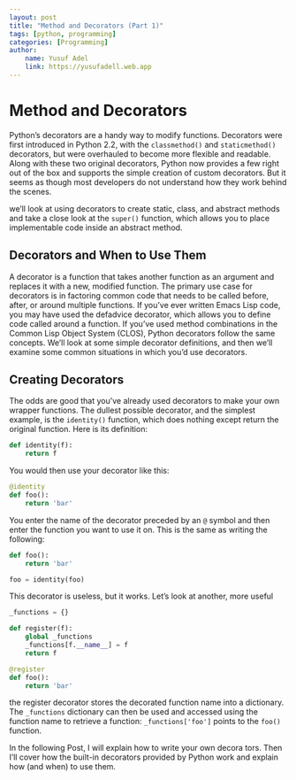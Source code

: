 ```yaml
---
layout: post
title: "Method and Decorators (Part 1)"
tags: [python, programming]
categories: [Programming]
author:
    name: Yusuf Adel
    link: https://yusufadell.web.app
---
```


# Method and Decorators

Python’s decorators are a handy way to modify functions.
Decorators were first introduced in Python 2.2, with the `classmethod()` and `staticmethod()` decorators,
but were overhauled to become more flexible and readable. Along with these two original decorators,
Python now provides a few right out of the box and supports the simple creation of custom decorators.
But it seems as though most developers do not understand how they work behind the scenes.

we’ll look at using decorators to create static, class, and abstract methods
and take a close look at the `super()` function, which allows you to place implementable
code inside an abstract method.

## Decorators and When to Use Them

A decorator is a function that takes another function as an argument and
replaces it with a new, modified function. The primary use case for decorators is in factoring common code
that needs to be called before, after, or around multiple functions. If you’ve ever written Emacs Lisp code,
you may have used the defadvice decorator, which allows you to define code called
around a function. If you’ve used method combinations in the Common
Lisp Object System (CLOS), Python decorators follow the same concepts.
We’ll look at some simple decorator definitions, and then we’ll examine
some common situations in which you’d use decorators.

## Creating Decorators

The odds are good that you’ve already used decorators to make your own
wrapper functions. The dullest possible decorator, and the simplest example,
is the `identity()` function, which does nothing except return the original
function. Here is its definition:

```python
def identity(f):
    return f
```

You would then use your decorator like this:

```python
@identity
def foo():
    return 'bar'
```

You enter the name of the decorator preceded by an `@` symbol and then
enter the function you want to use it on. This is the same as writing the
following:

```python
def foo():
    return 'bar'

foo = identity(foo)
```

This decorator is useless, but it works. Let’s look at another, more useful

```python
_functions = {}

def register(f):
    global _functions
    _functions[f.__name__] = f
    return f

@register
def foo():
    return 'bar'
```

the register decorator stores the decorated function
name into a dictionary. The `_functions` dictionary can then be used and
accessed using the function name to retrieve a function: `_functions['foo']`
points to the `foo()` function.

In the following Post, I will explain how to write your own decora tors.
Then I’ll cover how the built-in decorators provided by Python work
and explain how (and when) to use them.
